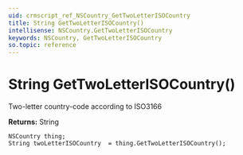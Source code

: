 ```yaml
---
uid: crmscript_ref_NSCountry_GetTwoLetterISOCountry
title: String GetTwoLetterISOCountry()
intellisense: NSCountry.GetTwoLetterISOCountry
keywords: NSCountry, GetTwoLetterISOCountry
so.topic: reference
---
```


# String GetTwoLetterISOCountry()

Two-letter country-code according to ISO3166

**Returns:** String

```crmscript
NSCountry thing;
String twoLetterISOCountry  = thing.GetTwoLetterISOCountry();
```

